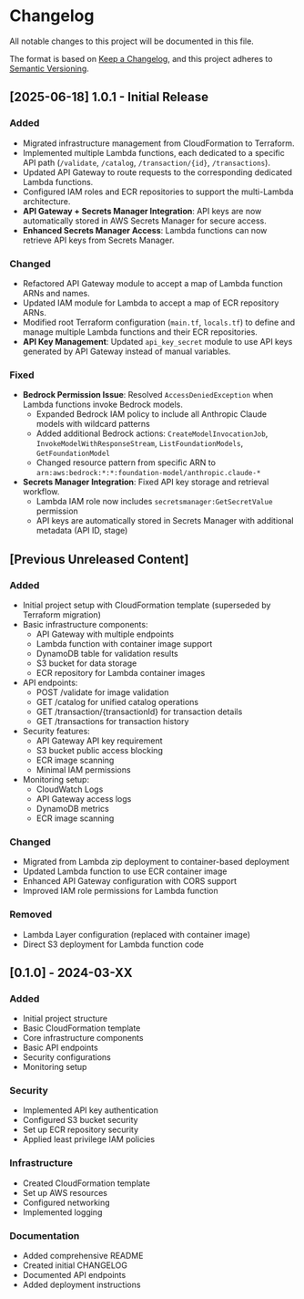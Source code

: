 # Changelog

All notable changes to this project will be documented in this file.

The format is based on [Keep a Changelog](https://keepachangelog.com/en/1.0.0/),
and this project adheres to [Semantic Versioning](https://semver.org/spec/v2.0.0.html).

## [2025-06-18] 1.0.1 - Initial Release


### Added
- Migrated infrastructure management from CloudFormation to Terraform.
- Implemented multiple Lambda functions, each dedicated to a specific API path (`/validate`, `/catalog`, `/transaction/{id}`, `/transactions`).
- Updated API Gateway to route requests to the corresponding dedicated Lambda functions.
- Configured IAM roles and ECR repositories to support the multi-Lambda architecture.
- **API Gateway + Secrets Manager Integration**: API keys are now automatically stored in AWS Secrets Manager for secure access.
- **Enhanced Secrets Manager Access**: Lambda functions can now retrieve API keys from Secrets Manager.

### Changed
- Refactored API Gateway module to accept a map of Lambda function ARNs and names.
- Updated IAM module for Lambda to accept a map of ECR repository ARNs.
- Modified root Terraform configuration (`main.tf`, `locals.tf`) to define and manage multiple Lambda functions and their ECR repositories.
- **API Key Management**: Updated `api_key_secret` module to use API keys generated by API Gateway instead of manual variables.

### Fixed
- **Bedrock Permission Issue**: Resolved `AccessDeniedException` when Lambda functions invoke Bedrock models.
  - Expanded Bedrock IAM policy to include all Anthropic Claude models with wildcard patterns
  - Added additional Bedrock actions: `CreateModelInvocationJob`, `InvokeModelWithResponseStream`, `ListFoundationModels`, `GetFoundationModel`
  - Changed resource pattern from specific ARN to `arn:aws:bedrock:*:*:foundation-model/anthropic.claude-*`
- **Secrets Manager Integration**: Fixed API key storage and retrieval workflow.
  - Lambda IAM role now includes `secretsmanager:GetSecretValue` permission
  - API keys are automatically stored in Secrets Manager with additional metadata (API ID, stage)

## [Previous Unreleased Content]

### Added
- Initial project setup with CloudFormation template (superseded by Terraform migration)
- Basic infrastructure components:
  - API Gateway with multiple endpoints
  - Lambda function with container image support
  - DynamoDB table for validation results
  - S3 bucket for data storage
  - ECR repository for Lambda container images
- API endpoints:
  - POST /validate for image validation
  - GET /catalog for unified catalog operations
  - GET /transaction/{transactionId} for transaction details
  - GET /transactions for transaction history
- Security features:
  - API Gateway API key requirement
  - S3 bucket public access blocking
  - ECR image scanning
  - Minimal IAM permissions
- Monitoring setup:
  - CloudWatch Logs
  - API Gateway access logs
  - DynamoDB metrics
  - ECR image scanning

### Changed
- Migrated from Lambda zip deployment to container-based deployment
- Updated Lambda function to use ECR container image
- Enhanced API Gateway configuration with CORS support
- Improved IAM role permissions for Lambda function

### Removed
- Lambda Layer configuration (replaced with container image)
- Direct S3 deployment for Lambda function code

## [0.1.0] - 2024-03-XX

### Added
- Initial project structure
- Basic CloudFormation template
- Core infrastructure components
- Basic API endpoints
- Security configurations
- Monitoring setup

### Security
- Implemented API key authentication
- Configured S3 bucket security
- Set up ECR repository security
- Applied least privilege IAM policies

### Infrastructure
- Created CloudFormation template
- Set up AWS resources
- Configured networking
- Implemented logging

### Documentation
- Added comprehensive README
- Created initial CHANGELOG
- Documented API endpoints
- Added deployment instructions
